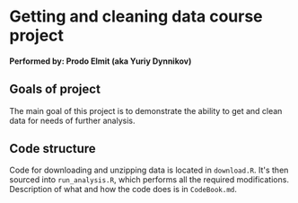 # Getting and cleaning data course project
#### Performed by: Prodo Elmit (aka Yuriy Dynnikov)

## Goals of project
The main goal of this project is to demonstrate the ability to get and clean data for needs of further analysis. 

## Code structure

Code for downloading and unzipping data is located in `download.R`. It's then sourced into `run_analysis.R`, which performs all the required modifications. Description of what and how the code does is in `CodeBook.md`. 

